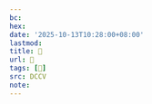 ```yaml
---
bc:
hex:
date: '2025-10-13T10:28:00+08:00'
lastmod:
title: 􄰋
url: 􄰋
tags: [𦢩]
src: DCCV
note:
---
```

